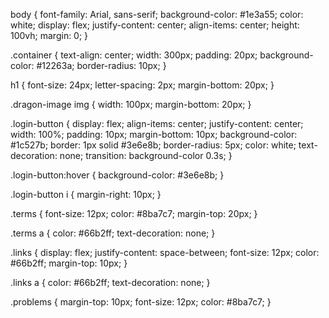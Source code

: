 body {
    font-family: Arial, sans-serif;
    background-color: #1e3a55;
    color: white;
    display: flex;
    justify-content: center;
    align-items: center;
    height: 100vh;
    margin: 0;
}

.container {
    text-align: center;
    width: 300px;
    padding: 20px;
    background-color: #12263a;
    border-radius: 10px;
}

h1 {
    font-size: 24px;
    letter-spacing: 2px;
    margin-bottom: 20px;
}

.dragon-image img {
    width: 100px;
    margin-bottom: 20px;
}

.login-button {
    display: flex;
    align-items: center;
    justify-content: center;
    width: 100%;
    padding: 10px;
    margin-bottom: 10px;
    background-color: #1c527b;
    border: 1px solid #3e6e8b;
    border-radius: 5px;
    color: white;
    text-decoration: none;
    transition: background-color 0.3s;
}

.login-button:hover {
    background-color: #3e6e8b;
}

.login-button i {
    margin-right: 10px;
}

.terms {
    font-size: 12px;
    color: #8ba7c7;
    margin-top: 20px;
}

.terms a {
    color: #66b2ff;
    text-decoration: none;
}

.links {
    display: flex;
    justify-content: space-between;
    font-size: 12px;
    color: #66b2ff;
    margin-top: 10px;
}

.links a {
    color: #66b2ff;
    text-decoration: none;
}

.problems {
    margin-top: 10px;
    font-size: 12px;
    color: #8ba7c7;
}
